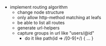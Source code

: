 
- implement routing algorithm
  - change node structure
  - only allow http-method matching at leafs
  - be able to list all routes
  - generate url-helpers
  - capture groups in url like "users/@id"
    - do it like path(id => /[0-9]+/) { ... }
